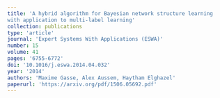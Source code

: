 ```yaml
---
title: 'A hybrid algorithm for Bayesian network structure learning
with application to multi-label learning'
collection: publications
type: 'article'
journal: 'Expert Systems With Applications (ESWA)'
number: 15
volume: 41
pages: '6755-6772'
doi: '10.1016/j.eswa.2014.04.032'
year: '2014'
authors: 'Maxime Gasse, Alex Aussem, Haytham Elghazel'
paperurl: 'https://arxiv.org/pdf/1506.05692.pdf'
---
```


